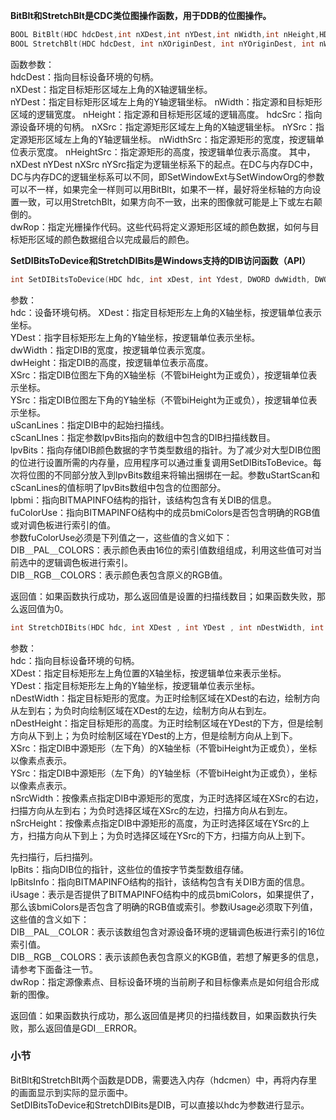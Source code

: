 **BitBlt和StretchBlt是CDC类位图操作函数，用于DDB的位图操作。**   
```c
BOOL BitBlt(HDC hdcDest,int nXDest,int nYDest,int nWidth,int nHeight,HDC hdcSrc,int nXSrc,int nYSrc,DWORD dwRop)   
BOOL StretchBlt(HDC hdcDest, int nXOriginDest, int nYOriginDest, int nWidthDest, int nHeighDest, HDC hdcSrc, int nXOriginSrc, int nYOriginSrc, int nWidthSrc, int nHeightSrc, DWORD dwRop)   
```  
函数参数：   
hdcDest：指向目标设备环境的句柄。   
nXDest：指定目标矩形区域左上角的X轴逻辑坐标。   
nYDest：指定目标矩形区域左上角的Y轴逻辑坐标。 
nWidth：指定源和目标矩形区域的逻辑宽度。 
nHeight：指定源和目标矩形区域的逻辑高度。 
hdcSrc：指向源设备环境的句柄。 
nXSrc：指定源矩形区域左上角的X轴逻辑坐标。 
nYSrc：指定源矩形区域左上角的Y轴逻辑坐标。 
nWidthSrc：指定源矩形的宽度，按逻辑单位表示宽度。 
nHeightSrc：指定源矩形的高度，按逻辑单位表示高度。
其中，nXDest nYDest nXSrc nYSrc指定为逻辑坐标系下的起点。在DC与内存DC中，DC与内存DC的逻辑坐标系可以不同，即SetWindowExt与SetWindowOrg的参数可以不一样，如果完全一样则可以用BitBlt，如果不一样，最好将坐标轴的方向设置一致，可以用StretchBlt，如果方向不一致，出来的图像就可能是上下或左右颠倒的。     
dwRop：指定光栅操作代码。这些代码将定义源矩形区域的颜色数据，如何与目标矩形区域的颜色数据组合以完成最后的颜色。
    
**SetDIBitsToDevice和StretchDIBits是Windows支持的DIB访问函数（API）**   
```c
int SetDIBitsToDevice(HDC hdc, int xDest, int Ydest, DWORD dwWidth, DWORD dwHeight, intXSrc, int Ysrc, UINT uStartScan, UINT cScanLines, CONST VOID *lpvBits, CONST BITMAPINFO *lpbmi, UINT fuColorUse)   
```  
参数：   
hdc：设备环境句柄。 
XDest：指定目标矩形左上角的X轴坐标，按逻辑单位表示坐标。   
YDest：指字目标矩形左上角的Y轴坐标，按逻辑单位表示坐标。   
dwWidth：指定DIB的宽度，按逻辑单位表示宽度。   
dwHeight：指定DIB的高度，按逻辑单位表示高度。   
XSrc：指定DIB位图左下角的X轴坐标（不管biHeight为正或负），按逻辑单位表示坐标。      
YSrc：指定DIB位图左下角的Y轴坐标（不管biHeight为正或负），按逻辑单位表示坐标。  
uScanLines：指定DIB中的起始扫描线。   
cScanLInes：指定参数lpvBits指向的数组中包含的DIB扫描线数目。    
lpvBits：指向存储DIB颜色数据的字节类型数组的指针。为了减少对大型DIB位图的位进行设置所需的内存量，应用程序可以通过重复调用SetDIBitsToBevice。每次将位图的不同部分放入到lpvBits数组来将输出捆绑在一起。参数uStartScan和cScanLines的值标明了lpvBits数组中包含的位图部分。     
lpbmi：指向BITMAPINFO结构的指针，该结构包含有关DIB的信息。     
fuColorUse：指向BITMAPINFO结构中的成员bmiColors是否包含明确的RGB值或对调色板进行索引的值。   
参数fuColorUse必须是下列值之一，这些值的含义如下：    
DIB＿PAL＿COLORS：表示颜色表由16位的索引值数组组成，利用这些值可对当前选中的逻辑调色板进行索引。    
DIB＿RGB＿COLORS：表示颜色表包含原义的RGB值。   
      
返回值：如果函数执行成功，那么返回值是设置的扫描线数目；如果函数失败，那么返回值为0。

```c
int StretchDIBits(HDC hdc, int XDest , int YDest , int nDestWidth, int nDestHeight, int XSrc, int Ysrc, int nSrcWidth, int nSrcHeight, CONST VOID *lpBits, CONST BITMAPINFO * lpBitsInfo, UINT iUsage, DWORD dwRop)   
```
参数：   
hdc：指向目标设备环境的句柄。   
XDest：指定目标矩形左上角位置的X轴坐标，按逻辑单位来表示坐标。   
YDest：指定目标矩形左上角的Y轴坐标，按逻辑单位表示坐标。   
nDestWidth：指定目标矩形的宽度。为正时绘制区域在XDest的右边，绘制方向从左到右；为负时向绘制区域在XDest的左边，绘制方向从右到左。   
nDestHeight：指定目标矩形的高度。为正时绘制区域在YDest的下方，但是绘制方向从下到上；为负时绘制区域在YDest的上方，但是绘制方向从上到下。   
XSrc：指定DIB中源矩形（左下角）的X轴坐标（不管biHeight为正或负），坐标以像素点表示。　   
YSrc：指定DIB中源矩形（左下角）的Y轴坐标（不管biHeight为正或负），坐标以像素点表示。   
nSrcWidth：按像素点指定DIB中源矩形的宽度，为正时选择区域在XSrc的右边，扫描方向从左到右；为负时选择区域在XSrc的左边，扫描方向从右到左。  
nSrcHeight：按像素点指定DIB中源矩形的高度，为正时选择区域在YSrc的上方，扫描方向从下到上；为负时选择区域在YSrc的下方，扫描方向从上到下。  

先扫描行，后扫描列。   
lpBits：指向DIB位的指针，这些位的值按字节类型数组存储。    
lpBitsInfo：指向BITMAPINFO结构的指针，该结构包含有关DIB方面的信息。   
iUsage：表示是否提供了BITMAPINFO结构中的成员bmiColors，如果提供了，那么该bmiColors是否包含了明确的RGB值或索引。参数iUsage必须取下列值，这些值的含义如下：   
DIB＿PAL＿COLOR：表示该数组包含对源设备环境的逻辑调色板进行索引的16位索引值。    
DIB＿RGB＿COLORS：表示该颜色表包含原义的KGB值，若想了解更多的信息，请参考下面备注一节。   
dwRop：指定源像素点、目标设备环境的当前刷子和目标像素点是如何组合形成新的图像。   
    
返回值：如果函数执行成功，那么返回值是拷贝的扫描线数目，如果函数执行失败，那么返回值是GDI＿ERROR。   

### 小节
BitBlt和StretchBlt两个函数是DDB，需要选入内存（hdcmen）中，再将内存里的画面显示到实际的显示面中。  
SetDIBitsToDevice和StretchDIBits是DIB，可以直接以hdc为参数进行显示。